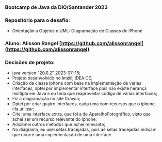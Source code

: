 ### Bootcamp de Java da DIO/Santander 2023
### Repositório para o desafio: 
- Orientação a Objetos e UML: Diagramação de Classes do iPhone 

### Aluno: Alisson Rangel [https://github.com/alissonrangel](https://github.com/alissonrangel)

### Decisões de projeto:
- java version "20.0.2" 2023-07-18;
- Projeto desenvolvido no Intellij IDEA CE;
- Criação da classe Iphone com base na implementação de várias interfaces, optei por implementar interface pois não existe herança múltipla em Java e eu teria que reaproveitar código de várias interfaces;
- Fiz a diagramação no site Drawio;
- Optei por criar quatro interfaces, cada uma com recursos que o iphone iria utilizar;
- Criei uma interface extra, que foi a de AparelhoFotográfico, visto que achei ser um recurso relevante do Iphone;
- Adicionei outros métodos que achei relevante;
- No diagrama, eu usei setas tracejadas, pois as setas tracejadas indicam que ocorre uma implementação de uma interface.
